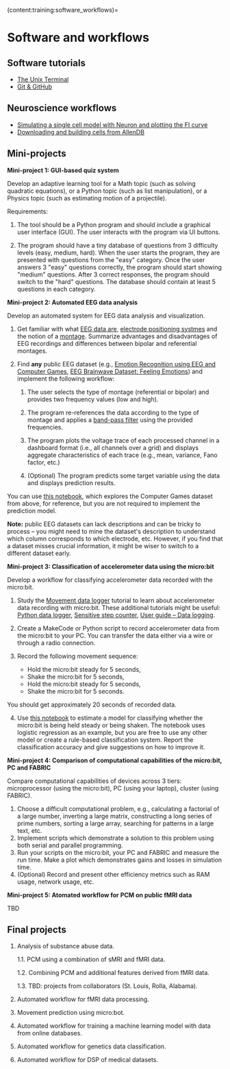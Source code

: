 (content:training:software_workflows)=
# Software and workflows

## Software tutorials
- <a href="https://colab.research.google.com/github/cyneuro/CI-BioEng-Class/blob/main/cs4001_terminal.ipynb" target="_blank">The Unix Terminal</a>
- <a href="https://colab.research.google.com/github/cyneuro/CI-BioEng-Class/blob/main/cs4001_git.ipynb" target="_blank">Git & GitHub</a>

## Neuroscience workflows

- <a href="https://colab.research.google.com/github/cyneuro/Basics-of-Neurons-and-Networks/blob/main/B3_MoreProperties/AdditionalProperties.ipynb" target="_blank">Simulating a single cell model with Neuron and plotting the FI curve</a>
- <a href="https://colab.research.google.com/github/cyneuro/CI-BioEng-Class/blob/main/cs4001_allen.ipynb" target="_blank">Downloading and building cells from AllenDB</a>

## Mini-projects

**Mini-project 1: GUI-based quiz system**

Develop an adaptive learning tool for a Math topic (such as solving quadratic equations), or a Python topic (such as list manipulation), or a Physics topic (such as estimating motion of a projectile).

Requirements:

1. The tool should be a Python program and should include a graphical user interface (GUI). The user interacts with the program via UI buttons.

2. The program should have a tiny database of questions from 3 difficulty levels (easy, medium, hard). When the user starts the program, they are presented with questions from the "easy" category. Once the user answers 3 "easy" questions correctly, the program should start showing "medium" questions. After 3 correct responses, the program should switch to the "hard" questions. The database should contain at least 5 questions in each category.

**Mini-project 2: Automated EEG data analysis**

Develop an automated system for EEG data analysis and visualization.

1. Get familiar with what [EEG data are](https://en.wikipedia.org/wiki/Electroencephalography), [electrode positioning systmes](https://en.wikipedia.org/wiki/10–20_system_(EEG)) and the notion of a [montage](https://www.learningeeg.com/montages-and-technical-components). Summarize advantages and disadvantages of EEG recordings and differences between bipolar and referential montages.
2. Find **any** public EEG dataset (e.g., [Emotion Recognition using EEG and Computer Games](https://www.kaggle.com/datasets/wajahat1064/emotion-recognition-using-eeg-and-computer-games/data), [EEG Brainwave Dataset: Feeling Emotions](https://www.kaggle.com/datasets/birdy654/eeg-brainwave-dataset-feeling-emotions)) and implement the following workflow:
   
   1. The user selects the type of montage (referential or bipolar) and provides two frequency values (low and high).
   
   2. The program re-references the data according to the type of montage and applies a [band-pass filter](https://en.wikipedia.org/wiki/Band-pass_filter) using the provided frequencies.
   
   3. The program plots the voltage trace of each processed channel in a dashboard format (i.e., all channels over a grid) and displays aggregate characteristics of each trace (e.g., mean, variance, Fano factor, etc.)
   
   4. (Optional) The program predicts some target variable using the data and displays prediction results.

You can use [this notebook](https://github.com/cyneuro/neuro_communication/blob/main/eeg_emotion_classification.ipynb), which explores the Computer Games dataset from above, for reference, but you are not required to implement the prediction model. 

**Note:** public EEG datasets can lack descriptions and can be tricky to process – you might need to mine the dataset's description to understand which column corresponds to which electrode, etc. However, if you find that a dataset misses crucial information, it might be wiser to switch to a different dataset early.

**Mini-project 3: Classification of accelerometer data using the micro:bit**

Develop a workflow for classifying accelerometer data recorded with the micro:bit.

1. Study the [Movement data logger](https://microbit.org/projects/make-it-code-it/movement-data-logger/) tutorial to learn about accelerometer data recording with micro:bit. These additional tutorials might be useful: [Python data logger](https://microbit.org/projects/make-it-code-it/python-wireless-data-logger/), [Sensitive step counter](https://microbit.org/projects/make-it-code-it/sensitive-step-counter/?editor=python), [User guide – Data logging](https://microbit.org/get-started/user-guide/data-logging/#what-is-data-logging?).

2. Create a MakeCode or Python script to record accelerometer data from the micro:bit to your PC. You can transfer the data either via a wire or through a radio connection.

3. Record the following movement sequence: 
   - Hold the micro:bit steady for 5 seconds,
   - Shake the micro:bit for 5 seconds,
   - Hold the micro:bit steady for 5 seconds,
   - Shake the micro:bit for 5 seconds.

You should get approximately 20 seconds of recorded data.

4. Use [this notebook](https://colab.research.google.com/github/cyneuro/ML_camp/blob/main/camp_logreg_microbit.ipynb) to estimate a model for classifying whether the micro:bit is being held steady or being shaken. The notebook uses logistic regression as an example, but you are free to use any other model or create a rule-based classification system. Report the classification accuracy and give suggestions on how to improve it.

**Mini-project 4: Comparison of computational capabilities of the micro:bit, PC and FABRIC**

Compare computational capabilities of devices across 3 tiers: microprocessor (using the micro:bit), PC (using your laptop), cluster (using FABRIC).

1. Choose a difficult computational problem, e.g., calculating a factorial of a large number, inverting a large matrix, constructing a long series of prime numbers, sorting a large array, searching for patterns in a large text, etc.
2. Implement scripts which demonstrate a solution to this problem using both serial and parallel programming.
3. Run your scripts on the micro:bit, your PC and FABRIC and measure the run time. Make a plot which demonstrates gains and losses in simulation time.
4. (Optional) Record and present other efficiency metrics such as RAM usage, network usage, etc.

**Mini-project 5: Atomated workflow for PCM on public fMRI data**

TBD

## Final projects

1. Analysis of substance abuse data.
    
    1.1. PCM using a combination of sMRI and fMRI data.

    1.2. Combining PCM and additional features derived from fMRI data.

    1.3. TBD: projects from collaborators (St. Louis, Rolla, Alabama).

2. Automated workflow for fMRI data processing.
3. Movement prediction using micro:bot.
4. Automated workflow for training a machine learning model with data from online databases.
6. Automated workflow for genetics data classification.
7. Automated workflow for DSP of medical datasets.